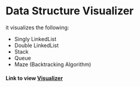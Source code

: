 # Data Structure Visualizer

it visualizes the following:

* Singly LinkedList
* Double LinkedList
* Stack
* Queue
* Maze (Backtracking Algorithm)

#### Link to view [Visualizer](https://stalin003.github.io/visualizer/ "data structure visualizer")
